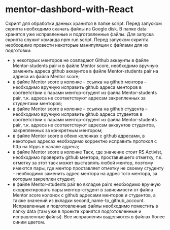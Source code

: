 # mentor-dashbord-with-React
Скрипт для обработки данных хранится в папке script. Перед запуском скрипта необходимо скачать файлы из Google disk. В папке data хранятся уже исправленные и подготовленные файлы. Для запуска скрипта служит команда npm run script.
Перед запуском скрипта необходимо провести некоторые манипуляции с файлами для их подготовки:
- у некоторых менторов не совпадают Github аккаунты в файле Mentor-students pair и в файле Mentor score, необходимо вручную заменить адреса github аккаунтов в файле Mentor-students pair на адреса из файла Mentor score;
- в файле Mentor score в колонке – ссылка на github ментора – необходимо вручную исправить github адреса менторов в соответствии с парами ментор-студент из файла Mentor-students pair, т.к. адреса не соответствуют адресам закрепленных за студентами менторов;
- в файле Mentor score в колонке – ссылка на github студента – необходимо вручную исправить github адреса студентов в соответствии с парами ментор-студент из файла Mentor-students pair, т.к. адреса не соответствуют адресам аккаунтов студентов, закрепленных за конкретным ментором;
- в файле Mentor score в обеих колонках с github адресами, в некоторых адресах необходимо корректно исправить протокол с http на htpps в начале адреса;
- в файле Mentor score в колонке Таск, где значение стоит RS Activist, необходимо проверить github ментора, проставившего отметку, т.к. отметку за этот таск может выставлять любой ментор, поэтому имеются пары, где ментор проставляет отметку не своему студенту – необходимо заменить адрес ментора на адрес того ментора, за которым закреплен студент;
- в файле Mentor-students pair во вкладке pairs необходимо вручную скорректировать пары ментор-студент в зависимости от файла Mentor score колонок с github адресами менторов и студентов, а также значений из вкладки second_name-to_github_account.
Исправленные и подготовленные файлы необходимо поместить в папку data (там уже в проекте хранятся подготовленные и исправленные файлы).  Все исправления выделяются в файлах более синим цветом.
